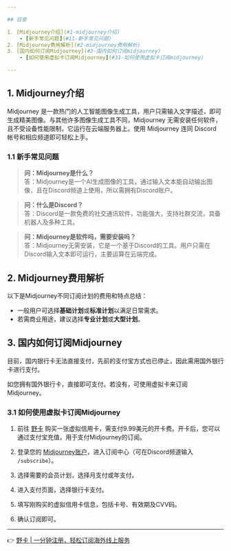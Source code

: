 ```yaml
---

## 目录

1. [Midjourney介绍](#1-midjourney介绍)
    - [新手常见问题](#11-新手常见问题)
2. [Midjourney费用解析](#2-midjourney费用解析)
3. [国内如何订阅Midjourney](#3-国内如何订阅midjourney)  
    - [如何使用虚拟卡订阅Midjourney](#31-如何使用虚拟卡订阅midjourney)

---
```


## 1. Midjourney介绍

Midjourney 是一款热门的人工智能图像生成工具，用户只需输入文字描述，即可生成精美图像。与其他许多图像生成工具不同，Midjourney 无需安装任何软件，且不受设备性能限制，它运行在云端服务器上。使用 Midjourney 连同 Discord 帐号和相应频道即可轻松上手。

### 1.1 新手常见问题

> **问：Midjourney是什么？**  
> 答：Midjourney是一个AI生成图像的工具，通过输入文本能自动输出图像，且在Discord频道上使用，所以需拥有Discord账户。

> **问：什么是Discord？**  
> 答：Discord是一款免费的社交通讯软件，功能强大，支持社群交流，具备机器人及多种工具。

> **问：Midjourney是软件吗，需要安装吗？**  
> 答：Midjourney无需安装，它是一个基于Discord的工具。用户只需在Discord输入文本即可运行，主要运算在云端完成。

## 2. Midjourney费用解析

以下是Midjourney不同订阅计划的费用和特点总结：

- 一般用户可选择**基础计划**或**标准计划**以满足日常需求。
- 若需商业用途，建议选择**专业计划**或**大型计划**。

## 3. 国内如何订阅Midjourney

目前，国内银行卡无法直接支付，先前的支付宝方式也已停止，因此需用国外银行卡进行支付。

如您拥有国外银行卡，直接即可支付。若没有，可使用虚拟卡来订阅Midjourney。

### 3.1 如何使用虚拟卡订阅Midjourney

1. 前往 [野卡](https://bit.ly/bewildcard) 购买一张虚拟信用卡，需支付9.99美元的开卡费。开卡后，您可以通过支付宝充值，用于支付Midjourney的订阅。
  
2. 登录您的 [Midjourney账户](https://www.midjourney.com/explore)，进入订阅中心（可在Discord频道输入 `/subscribe`）。

3. 选择需要的会员计划，选择月支付或年支付。

4. 进入支付页面，选择银行卡支付。

5. 填写刚购买的虚拟信用卡信息，包括卡号、有效期及CVV码。

6. 确认订阅即可。

---

👉 [野卡 | 一分钟注册，轻松订阅海外线上服务](https://bit.ly/bewildcard)